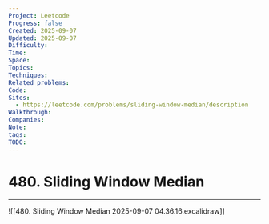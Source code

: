 ```yaml
---
Project: Leetcode
Progress: false
Created: 2025-09-07
Updated: 2025-09-07
Difficulty:
Time:
Space:
Topics:
Techniques:
Related problems:
Code:
Sites:
  - https://leetcode.com/problems/sliding-window-median/description
Walkthrough:
Companies:
Note:
tags:
TODO:
---
```

# 480. Sliding Window Median
---
![[480. Sliding Window Median 2025-09-07 04.36.16.excalidraw]]